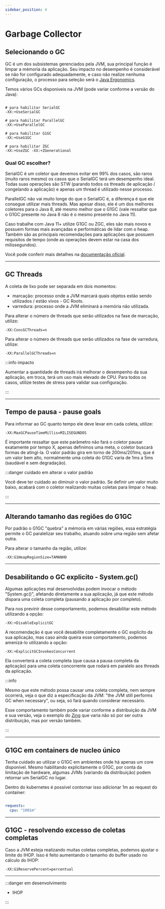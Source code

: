```yaml
---
sidebar_position: 4
---
```


# Garbage Collector

## Selecionando o GC

GC é um dos subsistemas gerenciados pela JVM, sua principal função é limpar a mémoria da aplicação. 
Seu impacto no desempenho é considerável se não for configurado adequadamente, e caso não realize nenhuma configuração,
o processo para seleção será o [Java Ergonomics](https://docs.oracle.com/en/java/javase/22/gctuning/ergonomics.html).

Temos vários GCs disponíveis na JVM (pode variar conforme a versão do Java):

```shell

# para habilitar SerialGC
-XX:+UseSerialGC

# para habilitar ParallelGC
-XX:+UseParallelGC

# para habilitar G1GC
-XX:+UseG1GC

# para habilitar ZGC
-XX:+UseZGC -XX:+ZGenerational
```

### Qual GC escolher?

SerialGC é um coletor que devemos evitar em 99% dos casos, são raros (muito raros mesmo) os casos que o SerialGC
terá um desempenho ideal.
Todas suas operações são STW (parando todos os threads de aplicação / congelando a aplicação) e apenas um thread é
utilizado nesse processo.

ParallelGC não vai muito longe do que o SerialGC é, a diferença é que ele consegue utilizar mais threads.
Mas apesar disso, ele é um dos melhores coletores para o Java 8, até mesmo melhor que o G1GC (vale ressaltar
que o G1GC presente no Java 8 não é o mesmo presente no Java 11).

Caso trabalhe com Java 11+ utilize G1GC ou ZGC, eles são mais novos e possuem formas mais avançadas e performáticas de
lidar com o heap. Também são as principais recomendações para aplicações que possuem requisitos de tempo (onde as
operações devem estar na casa dos milissegundos).

Você pode conferir mais detalhes
na [documentação oficial](https://docs.oracle.com/en/java/javase/17/gctuning/available-collectors.html).

---

## GC Threads

A coleta de lixo pode ser separada em dois momentos:

- marcação: processo onde a JVM marcará quais objetos estão sendo utilizados / estão vivos - GC Roots.
- varredura: processo onde a JVM eliminará a memória não utilizada.

Para alterar o número de threads que serão utilizados na fase de marcação, utilize:

```shell
-XX:ConcGCThreads=n
```

Para alterar o número de threads que serão utilizados na fase de varredura, utilize:

```shell
-XX:ParallelGCThreads=n
```

:::info impacto

Aumentar a quantidade de threads irá melhorar o desempenho da sua aplicação, em troca, terá um uso mais elevado de CPU.
Para todos os casos, utilize testes de stress para validar sua configuração.

:::

---

## Tempo de pausa - pause goals

Para informar ao GC quanto tempo ele deve levar em cada coleta, utilize:

```shell
-XX:MaxGCPauseTimeMillis=MILISEGUNDOS 
```

É importante ressaltar que este parâmetro não fará o coletor pausar exatamente por tempo X, apenas definimos uma meta, o
coletor buscará formas de atingí-la. O valor padrão gira em torno de 200ms/201ms, que é um valor bem alto, normalmente
uma coleta do G1GC varia de 1ms a 5ms (saudável e sem degradação).

:::danger cuidado em alterar o valor padrão

Você deve ter cuidado ao diminuir o valor padrão. Se definir um valor muito baixo, acabará com o coletor realizando
muitas coletas para limpar o heap.

:::

---

## Alterando tamanho das regiões do G1GC

Por padrão o G1GC "quebra" a mémoria em várias regiões, essa estratégia permite o GC paralelizar seu trabalho, atuando
sobre uma região sem afetar outra.

Para alterar o tamanho da região, utilize:

```shell
-XX:G1HeapRegionSize=TAMANHO
```

---

## Desabilitando o GC explicito - System.gc()

Algumas aplicações mal desenvolvidas podem invocar o método "System.gc()", afetando diretamente a sua aplicação, já
que este método dispara uma coleta completa (pausando a aplicação por completo).

Para nos previnir desse comportamento, podemos desabilitar este método utilizando a opção:

```shell
-XX:+DisableExplicitGC
```

A recomendação é que você desabilite completamente o GC explicito da sua aplicação, mas caso ainda queira esse
comportamento,
podemos amenizá-lo utilizando a opção:

```shell
-XX:+ExplicitGCInvokesConcurrent
```

Ela converterá a coleta completa (que causa a pausa completa da aplicação) para uma coleta concorrente que rodará em
paralelo aos threads da aplicação.

:::info

Mesmo que este método possa causar uma coleta completa, nem sempre ocorrerá, veja o que diz a especificação da JVM: "the
JVM still performs GC when necessary", ou seja, só fará quando considerar necessário.

Esse comportamento também pode variar conforme a distribuição da JVM e sua versão, veja o exemplo
do [Zing](https://docs.azul.com/prime/Command-Line-Options)
que varia não só por ser outra distribuição, mas por versão também.

:::

---

## G1GC em containers de nucleo único

Tenha cuidado ao utilizar o G1GC em ambientes onde há apenas um core disponível. Mesmo habilitando explicitamente
o G1GC, por conta da limitação de hardware, algumas JVMs (variando da distribuição) podem retornar um SerialGC no lugar.

Dentro do kubernetes é possível contornar isso adicionar 1m ao request do container:

```yaml

requests:
  cpu: "1001m"

```

---

## G1GC - resolvendo excesso de coletas completas

Caso a JVM esteja realizando muitas coletas completas, podemos ajustar o limite do IHOP. Isso é feito aumentando o
tamanho
do buffer usado no cálculo do IHOP:

```shell
-XX:G1ReservePercent=percentual
```

---
:::danger em desenvolvimento

- IHOP

:::

